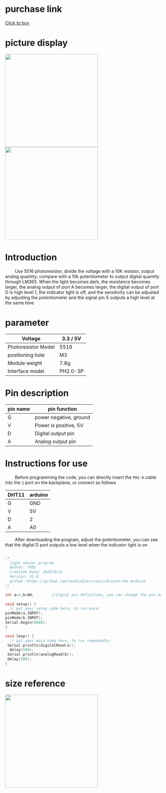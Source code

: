 # purchase link

[Click to buy]()

# picture display

<img src="https://raw.githubusercontent.com/YouXinElectronic/Around-the-Arduino/main/photosensitive sensor/image/top.jpg " width="300"><img src="https://raw.githubusercontent.com/YouXinElectronic/Around-the-Arduino/main/photosensitive sensor/image/bottom.jpg" width="300">

# Introduction
&nbsp;&nbsp;&nbsp;&nbsp;&nbsp;&nbsp;&nbsp;
Use 5516 photoresistor, divide the voltage with a 10K resistor, output analog quantity; 
compare with a 10k potentiometer to output digital quantity through LM393. When the light becomes dark, the resistance becomes larger, 
the analog output of port A becomes larger, the digital output of port D is high level 1, the indicator light is off, 
and the sensitivity can be adjusted by adjusting the potentiometer and the signal pin S outputs a high level at the same time

# parameter
| Voltage | 3.3 / 5V |
|--|--|
| Photoresistor Model | 5516 |
| positioning hole | M3 |
| Module weight | 7.8g |
| Interface model | PH2.0-3P |

# Pin description

| pin name | pin function |
|--|--|
| G | power negative, ground |
| V | Power is positive, 5V |
| D | Digital output pin |
| A | Analog output pin |


# Instructions for use
&nbsp;&nbsp;&nbsp;&nbsp;&nbsp;&nbsp;&nbsp;
Before programming the code, you can directly insert the `PH2.0` cable into the `2` port on the backplane, or connect as follows

| DHT11 | arduino |
|--|--|
| G | GND |
| V | 5V |
| D | 2 |
| A | A0 |

&nbsp;&nbsp;&nbsp;&nbsp;&nbsp;&nbsp;&nbsp;
After downloading the program, adjust the potentiometer, you can see that the digital D port outputs a low level when the indicator light is on

```cpp

/*
  light sensor program
  Author: YXDZ
  Creation Date: 2022/8/25
  Version: V1.0
  github：https://github.com/YouXinElectronic/Around-the-Arduino
*/

int a=2,b=A0;        //Signal pin definition, you can change the pin here
 
void setup() {
  // put your setup code here, to run once:
pinMode(a,INPUT);
pinMode(b,INPUT);
Serial.begin(9600);  
}

void loop() {
  // put your main code here, to run repeatedly:
 Serial.println(digitalRead(a)); 
  delay(500);
 Serial.println(analogRead(b)); 
 delay(500);
}

```

# size reference

<img src="https://raw.githubusercontent.com/YouXinElectronic/Around-the-Arduino/main/photosensitive sensor/image/Dimensions.jpg" width="300">
